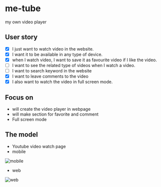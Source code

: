 # me-tube
my own video player

## User story
- [x] I just want to watch video in the website.
- [x] I want it to be available in any type of device.
- [x] when I watch video, I want to save it as favourite video if I like the video.
- [ ] I want to see the related type of videos when I watch a video.
- [ ] I want to search keyword in the website
- [x] I want to leave comments to the video
- [x] I also want to watch the video in full screen mode.

## Focus on 
- will create the video player in webpage
- will make section for favorite and comment 
- Full screen mode

## The model 
- Youtube video watch page
- mobile

![mobile](https://user-images.githubusercontent.com/48757517/159183679-08804e4a-4ae3-4994-953b-988237c7e69e.png)
- web

![web](https://user-images.githubusercontent.com/48757517/158908527-55b3a7e6-4464-4d74-9f9d-c5d1b53d3fbf.png)

